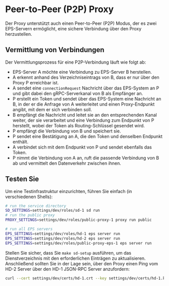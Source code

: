 # Peer-to-Peer (P2P) Proxy

Der Proxy unterstützt auch einen Peer-to-Peer (P2P) Modus, der es zwei EPS-Servern ermöglicht, eine sichere Verbindung über den Proxy herzustellen.

## Vermittlung von Verbindungen

Der Vermittlungsprozess für eine P2P-Verbindung läuft wie folgt ab:

* EPS-Server A möchte eine Verbindung zu EPS-Server B herstellen.
* A erkennt anhand des Verzeichniseintrags von B, dass er nur über den Proxy P erreichbar ist.
* A sendet eine `connectionRequest` Nachricht über das EPS-System an P und gibt dabei den gRPC-Serverkanal von B als Empfänger an.
* P erstellt ein Token und sendet über das EPS-System eine Nachricht an B, in der er die Anfrage von A weiterleitet und einen Proxy-Endpunkt angibt, mit dem er sich verbinden soll.
* B empfängt die Nachricht und leitet sie an den entsprechenden Kanal weiter, der sie verarbeitet und eine Verbindung zum Endpunkt von P herstellt, wobei der Token als Routing-Schlüssel gesendet wird.
* P empfängt die Verbindung von B und speichert sie.
* P sendet eine Bestätigung an A, die den Token und denselben Endpunkt enthält.
* A verbindet sich mit dem Endpunkt von P und sendet ebenfalls das Token.
* P nimmt die Verbindung von A an, ruft die passende Verbindung von B ab und vermittelt den Datenverkehr zwischen ihnen.

## Testen Sie

Um eine Testinfrastruktur einzurichten, führen Sie einfach (in verschiedenen Shells):

```bash
# run the service directory
SD_SETTINGS=settings/dev/roles/sd-1 sd run
# run the public proxy
PROXY_SETTINGS=settings/dev/roles/public-proxy-1 proxy run public

# run all EPS servers
EPS_SETTINGS=settings/dev/roles/hd-1 eps server run
EPS_SETTINGS=settings/dev/roles/hd-2 eps server run
EPS_SETTINGS=settings/dev/roles/public-proxy-eps-1 eps server run
```

Stellen Sie sicher, dass Sie `make sd-setup` ausführen, um das Dienstverzeichnis mit den erforderlichen Einträgen zu aktualisieren. Anschließend sollten Sie in der Lage sein, über den Proxy einen Ping vom HD-2 Server über den HD-1 JSON-RPC Server anzufordern:

```bash
curl --cert settings/dev/certs/hd-1.crt --key settings/dev/certs/hd-1.key --cacert settings/dev/certs/root.crt --resolve hd-1:5555:127.0.0.1 https://hd-1:5555/jsonrpc --header "Content-Type: application/json" --data '{"method": "hd-2._ping", "id": "1", "params": {}, "jsonrpc": "2.0"}' | jq .

```

